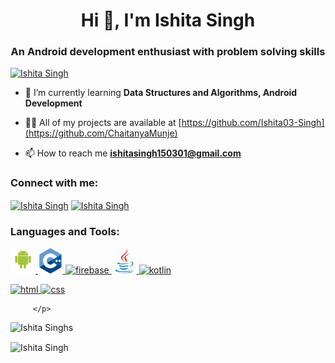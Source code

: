 <h1 align="center">Hi 👋, I'm Ishita Singh</h1>
<h3 align="center">An Android development enthusiast with problem solving skills</h3>


<p align="left"> <a href="https://github.com/ryo-ma/github-profile-trophy"><img src="https://github-profile-trophy.vercel.app/?username=Ishita03-Singh" alt="Ishita Singh" /></a> </p>

- 🌱 I’m currently learning **Data Structures and Algorithms, Android Development**

- 👨‍💻 All of my projects are available at [https://github.com/Ishita03-Singh](https://github.com/ChaitanyaMunje)

- 📫 How to reach me **ishitasingh150301@gmail.com**

<h3 align="left">Connect with me:</h3>
<p align="left">
<a href="https://www.linkedin.com/in/ishita-singh-creater/" target="blank"><img align="center" src="https://image.flaticon.com/icons/png/512/174/174857.png" alt="Ishita Singh" height="24" width="24" /></a>
<a href="https://auth.geeksforgeeks.org/user/15ishita03/profile" target="blank"><img align="center" src="https://media.geeksforgeeks.org/wp-content/cdn-uploads/gfg_200X200.png" alt="Ishita Singh" height="24" width="24" /></a>
</p>

<h3 align="left">Languages and Tools:</h3>
<p align="left"> <a href="https://developer.android.com" target="_blank"> <img src="https://raw.githubusercontent.com/devicons/devicon/master/icons/android/android-original-wordmark.svg" alt="android" width="40" height="40"/> </a> <a href="https://www.w3schools.com/cpp/" target="_blank"> 
         <img src="https://raw.githubusercontent.com/devicons/devicon/master/icons/cplusplus/cplusplus-original.svg" alt="cplusplus" width="40" height="40"/> </a>  <a href="https://firebase.google.com/" target="_blank"> <img src="https://www.vectorlogo.zone/logos/firebase/firebase-icon.svg" alt="firebase" width="40" height="40"/> </a> <a href="https://www.java.com" target="_blank"> <img src="https://raw.githubusercontent.com/devicons/devicon/master/icons/java/java-original.svg" alt="java" width="40" height="40"/> </a> <a href="https://kotlinlang.org" target="_blank"> <img src="https://www.vectorlogo.zone/logos/kotlinlang/kotlinlang-icon.svg" alt="kotlin" width="40" height="40"/> </a>  
 
  <a href="" target="_blank"> <img src="https://www.svgrepo.com/show/197982/html.svg" alt="html" width="40" height="40"/> </a>
    <a href="" target="_blank"> <img src="https://www.svgrepo.com/show/303263/css3-logo.svg" alt="css" width="40" height="40"/> </a>
         
         </p>

<p><img align="left" src="https://github-readme-stats.vercel.app/api/top-langs?username=Ishita03-Singh&show_icons=true&locale=en&layout=compact" alt="Ishita Singh" /></p>
s
<p><img align="center" src="https://github-readme-stats.vercel.app/api?username=Ishita03-Singh&show_icons=true&locale=en" alt="Ishita Singh" /></p>




